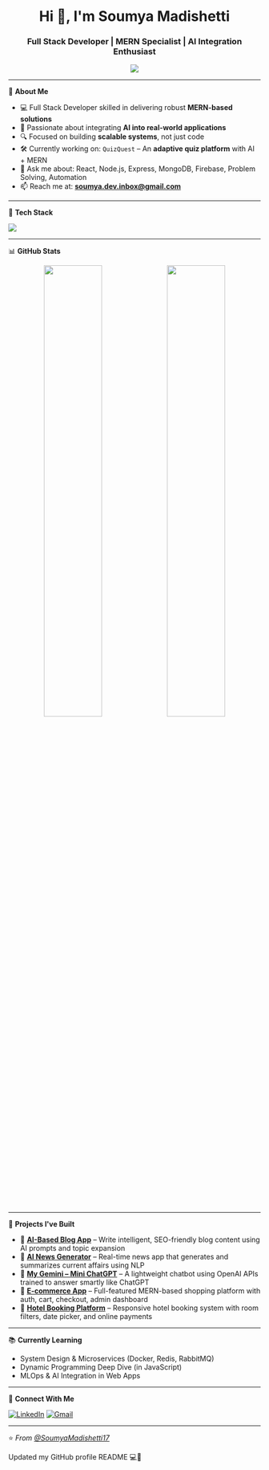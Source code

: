 <h1 align="center">Hi 👋, I'm Soumya Madishetti</h1>
<h3 align="center">Full Stack Developer | MERN Specialist | AI Integration Enthusiast</h3>

<p align="center">
  <a href="https://github.com/SoumyaMadishetti17"><img src="https://readme-typing-svg.herokuapp.com/?lines=Robust+MERN+Developer;AI+Meets+Full+Stack;Solving+Real+Business+Problems;&center=true&width=500&height=45"></a>
</p>

---

🚀 **About Me**

- 💻 Full Stack Developer skilled in delivering robust **MERN-based solutions**
- 🤖 Passionate about integrating **AI into real-world applications**
- 🔍 Focused on building **scalable systems**, not just code
- 🛠 Currently working on: `QuizQuest` – An **adaptive quiz platform** with AI + MERN
- 💬 Ask me about: React, Node.js, Express, MongoDB, Firebase, Problem Solving, Automation
- 📫 Reach me at: **soumya.dev.inbox@gmail.com**

---

🧰 **Tech Stack**

<p align="left">
  <img src="https://skillicons.dev/icons?i=js,ts,react,nodejs,express,mongodb,redux,firebase,html,css,tailwind,git,github,vscode,vercel" />
</p>

---

📊 **GitHub Stats**

<p align="center">
  <img src="https://github-readme-stats.vercel.app/api?username=SoumyaMadishetti17&show_icons=true&theme=react&hide_border=true" width="48%" />
  <img src="https://github-readme-streak-stats.herokuapp.com?user=SoumyaMadishetti17&theme=react&hide_border=true" width="48%" />
</p>

---


📌 **Projects I've Built**

- 🤖 **[AI-Based Blog App](#)** – Write intelligent, SEO-friendly blog content using AI prompts and topic expansion  
- 📰 **[AI News Generator](#)** – Real-time news app that generates and summarizes current affairs using NLP  
- 🧠 **[My Gemini – Mini ChatGPT](#)** – A lightweight chatbot using OpenAI APIs trained to answer smartly like ChatGPT  
- 🛒 **[E-commerce App](#)** – Full-featured MERN-based shopping platform with auth, cart, checkout, admin dashboard  
- 🏨 **[Hotel Booking Platform](#)** – Responsive hotel booking system with room filters, date picker, and online payments  
  

---

📚 **Currently Learning**

- System Design & Microservices (Docker, Redis, RabbitMQ)
- Dynamic Programming Deep Dive (in JavaScript)
- MLOps & AI Integration in Web Apps

---


🤝 **Connect With Me**

[![LinkedIn](https://img.shields.io/badge/LinkedIn-blue?style=for-the-badge&logo=linkedin&logoColor=white)](https://www.linkedin.com/in/soumyamadishetti/)
[![Gmail](https://img.shields.io/badge/Gmail-D14836?style=for-the-badge&logo=gmail&logoColor=white)](mailto:soumyamadishettimsd17@gmail.com)

---

⭐️ _From [@SoumyaMadishetti17](https://github.com/SoumyaMadishetti17)_

Updated my GitHub profile README 💻🚀

